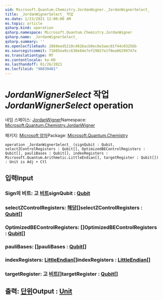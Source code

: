 ```yaml
---
uid: Microsoft.Quantum.Chemistry.JordanWigner._JordanWignerSelect_
title: _JordanWignerSelect_ 작업
ms.date: 1/23/2021 12:00:00 AM
ms.topic: article
qsharp.kind: operation
qsharp.namespace: Microsoft.Quantum.Chemistry.JordanWigner
qsharp.name: _JordanWignerSelect_
qsharp.summary: ''
ms.openlocfilehash: 2869eed5210c4816acb0ec6e3aec01f44c03256b
ms.sourcegitcommit: 71605ea9cc630e84e7ef29027e1f0ea06299747e
ms.translationtype: MT
ms.contentlocale: ko-KR
ms.lasthandoff: 01/26/2021
ms.locfileid: "98839401"
---
```

# <a name="_jordanwignerselect_-operation"></a><span data-ttu-id="c10cf-102">_JordanWignerSelect_ 작업</span><span class="sxs-lookup"><span data-stu-id="c10cf-102">_JordanWignerSelect_ operation</span></span>

<span data-ttu-id="c10cf-103">네임 스페이스: [JordanWigner](xref:Microsoft.Quantum.Chemistry.JordanWigner)</span><span class="sxs-lookup"><span data-stu-id="c10cf-103">Namespace: [Microsoft.Quantum.Chemistry.JordanWigner](xref:Microsoft.Quantum.Chemistry.JordanWigner)</span></span>

<span data-ttu-id="c10cf-104">패키지: [Microsoft 양자](https://nuget.org/packages/Microsoft.Quantum.Chemistry)</span><span class="sxs-lookup"><span data-stu-id="c10cf-104">Package: [Microsoft.Quantum.Chemistry](https://nuget.org/packages/Microsoft.Quantum.Chemistry)</span></span>




```qsharp
operation _JordanWignerSelect_ (signQubit : Qubit, selectZControlRegisters : Qubit[], OptimizedBEControlRegisters : Qubit[], pauliBases : Qubit[], indexRegisters : Microsoft.Quantum.Arithmetic.LittleEndian[], targetRegister : Qubit[]) : Unit is Adj + Ctl
```


## <a name="input"></a><span data-ttu-id="c10cf-105">입력</span><span class="sxs-lookup"><span data-stu-id="c10cf-105">Input</span></span>

### <a name="signqubit--qubit"></a><span data-ttu-id="c10cf-106">Sign의 비트: 고 [비트](xref:microsoft.quantum.lang-ref.qubit)</span><span class="sxs-lookup"><span data-stu-id="c10cf-106">signQubit : [Qubit](xref:microsoft.quantum.lang-ref.qubit)</span></span>




### <a name="selectzcontrolregisters--qubit"></a><span data-ttu-id="c10cf-107">selectZControlRegisters: [해당](xref:microsoft.quantum.lang-ref.qubit)[]</span><span class="sxs-lookup"><span data-stu-id="c10cf-107">selectZControlRegisters : [Qubit](xref:microsoft.quantum.lang-ref.qubit)[]</span></span>




### <a name="optimizedbecontrolregisters--qubit"></a><span data-ttu-id="c10cf-108">OptimizedBEControlRegisters: [](xref:microsoft.quantum.lang-ref.qubit)[]</span><span class="sxs-lookup"><span data-stu-id="c10cf-108">OptimizedBEControlRegisters : [Qubit](xref:microsoft.quantum.lang-ref.qubit)[]</span></span>




### <a name="paulibases--qubit"></a><span data-ttu-id="c10cf-109">pauliBases: [](xref:microsoft.quantum.lang-ref.qubit)[]</span><span class="sxs-lookup"><span data-stu-id="c10cf-109">pauliBases : [Qubit](xref:microsoft.quantum.lang-ref.qubit)[]</span></span>




### <a name="indexregisters--littleendian"></a><span data-ttu-id="c10cf-110">indexRegisters: [LittleEndian](xref:Microsoft.Quantum.Arithmetic.LittleEndian)[]</span><span class="sxs-lookup"><span data-stu-id="c10cf-110">indexRegisters : [LittleEndian](xref:Microsoft.Quantum.Arithmetic.LittleEndian)[]</span></span>




### <a name="targetregister--qubit"></a><span data-ttu-id="c10cf-111">targetRegister: 고 [비트](xref:microsoft.quantum.lang-ref.qubit)[]</span><span class="sxs-lookup"><span data-stu-id="c10cf-111">targetRegister : [Qubit](xref:microsoft.quantum.lang-ref.qubit)[]</span></span>





## <a name="output--unit"></a><span data-ttu-id="c10cf-112">출력: [단위](xref:microsoft.quantum.lang-ref.unit)</span><span class="sxs-lookup"><span data-stu-id="c10cf-112">Output : [Unit](xref:microsoft.quantum.lang-ref.unit)</span></span>

